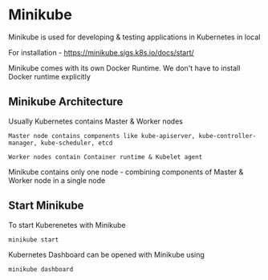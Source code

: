 # Minikube

Minikube is used for developing & testing applications in Kubernetes in local

For installation - https://minikube.sigs.k8s.io/docs/start/

Minikube comes with its own Docker Runtime. We don't have to install Docker runtime explicitly

## Minikube Architecture

Usually Kubernetes contains Master & Worker nodes

    Master node contains components like kube-apiserver, kube-controller-manager, kube-scheduler, etcd

    Worker nodes contain Container runtime & Kubelet agent

Minikube contains only one node - combining components of Master & Worker node in a single node

## Start Minikube

To start Kuberenetes with Minikube

```sh
minikube start
```

Kubernetes Dashboard can be opened with Minikube using

```sh
minikube dashboard
```

